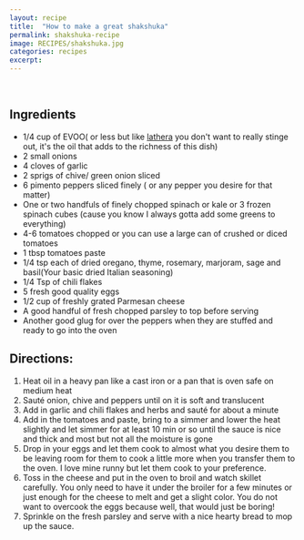 ```yaml
---
layout: recipe
title:  "How to make a great shakshuka"
permalink: shakshuka-recipe
image: RECIPES/shakshuka.jpg
categories: recipes
excerpt:
---
```


<br>

## Ingredients
* 1/4 cup of EVOO( or less but like [lathera](http://oliveandmango.com/lathera) you don't want to really stinge out, it's the oil that adds to the richness of this dish)
* 2 small onions
* 4 cloves of garlic
* 2 sprigs of chive/ green onion sliced
* 6 pimento peppers sliced finely ( or any pepper you desire for that matter)
* One or two handfuls of finely chopped spinach or kale or 3 frozen spinach cubes (cause you know I always gotta add some greens to everything)
* 4-6 tomatoes chopped or you can use a large can of crushed or diced tomatoes
* 1 tbsp tomatoes paste
* 1/4 tsp each of dried oregano, thyme, rosemary, marjoram, sage and basil(Your basic dried Italian seasoning)
* 1/4 Tsp of chili flakes
* 5 fresh good quality eggs
* 1/2 cup of freshly grated Parmesan cheese
* A good handful of fresh chopped parsley to top before serving
* Another good glug for over the peppers when they are stuffed and ready to go into the oven


## Directions:
1. Heat oil in a heavy pan like a cast iron or a pan that is oven safe on medium heat
2. Sauté onion, chive and peppers until on it is soft  and translucent
3. Add in garlic and chili flakes and herbs and sauté for about a minute
4. Add in the tomatoes and paste, bring to a simmer and lower the heat slightly and let simmer for at least 10 min or so until the sauce is nice and thick and most but not all the moisture is gone
5. Drop in your eggs and let them cook to almost what you desire them to be leaving room for them to cook a little more when you transfer them to the oven.  I love mine runny but let them cook to your preference.
6. Toss in the cheese and put in the oven to broil and watch skillet carefully.  You only need to have it under the broiler for a few minutes or just enough for the cheese to melt and get a slight color.  You do not want to overcook the eggs because well, that would just be boring!
7. Sprinkle on the fresh parsley and serve with a nice hearty bread to mop up the sauce.  
